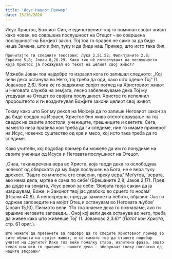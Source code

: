 ```yaml
---
title: 'Исус Нашиот Пример'
date: 15/10/2020
---
```


Исус Христос, Божјиот Син, е единствениот кој го поминал својот живот како човек, во совршена послушност на Отецот – во совршена послушност на Божјиот закон. Тој тоа го правел не само за да биде наша Замена, што и бил, туку и да биде наш Пример, што исто така бил.

`Прочитајте ги следните текстови: Лука 2,51.52; Филипјаните 2,8; Евреите 5,8; Јован 8,28.29. Како тие нѐ потсетуваат на послушноста која Христос ја покажувал во текот на целиот свој живот?`

Можеби Јован тоа најдобро го изразил кога го запишал следното: „Кој вели дека останува во Него, тој треба да оди, како што одеше Тој“ (1. Јованово 2,6). Кога ќе го задржиме својот поглед на Христовиот живот и Неговата служба на земјата, лесно забележуваме дека Тој му угодувал на Отецот со својата послушност. Христос го исполнил пророштвото и ги воздигнувал Божјите закони целиот свој живот.

Токму како што Бог му рекол на Мојсеја да го запише Неговиот закон за да биде сведок на Израел, Христос бил живо отелотворување на тој сведок на своите апостоли, учениците, грешниците и светите. Сега, наместо низа правила кои треба да ги следиме, ние го имаме примерот на Исус, човечко суштество од крв и месо, кој исто така треба да го следиме.

Како учители, кој подобар пример би можеле да им го понудиме на своите ученици од Исуса и Неговата послушност на Отецот.

„Онаа, таканаречена вера во Христа, која тврди дека го ослободува човекот од обврската да му биде послушен на Бога, не е вера туку дрскост. ’Зашто со милоста сте спасени, преку вера.’ Меѓутоа, ’верата, ако нема дела, мртва е сама по себе’ (Ефешаните 2,8; Јаков 2,17). Пред да дојде на земјата, Исус рекол за себе: ’Волјата твоја сакам да ја извршувам, Боже, и Законот твој јас длабоко во срцето го носам’ (Псалм 40,8). А непосредно, пред да замине на небото, објавил: ’Јас ги одржав заповедите на мојот Отец и останувам во Неговата љубов’ (Јован 15,10). Писмото вели: ’По тоа знаеме дека го познаваме, ако ги вршиме неговите заповеди... Оној кој вели дека останува во него, треба да живее како што живееше Тој’ (1. Јованово 2,3.6)“ (*Патот кон Христа*, стр. 61 ориг.).

`Што можете да преземете за подобро да го следите Христовиот пример во сите области на својот живот, и со самото тоа да станете подобар учител на другите? Иако тоа веќе помалку стара, излитена фраза, зошто сепак она што го правиме – нашите дела – зборуваат толку погласно од нашите зборови?`
